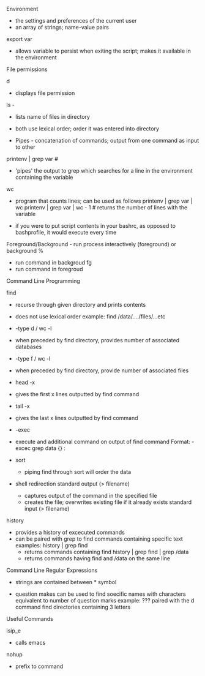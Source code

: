 Environment 
- the settings and preferences of the current user
- an array of strings; name-value pairs

export var 
- allows variable to persist when exiting the script; makes it available in the environment

File permissions

d
  - displays file permission

ls -
  - lists name of files in directory
* both use lexical order; order it was entered into directory

* Pipes - concatenation of commands; output from one command as input to other

printenv | grep var # 
- 'pipes' the output to grep which searches for a line in the environment containing the variable

wc
- program that counts lines; can be used as follows
  printenv | grep var | wc
  printenv | grep var | wc - 1 # returns the number of lines with the variable

- if you were to put script contents in your bashrc, as opposed to bashprofile, it would execute every time


Foreground/Background - run process interactively (foreground) or background
%
- run command in backgroud
fg
- run command in foregroud


Command Line Programming

find
  - recurse through given directory and prints contents
  - does not use lexical order
  example: find /data/..../files/...etc

  - -type d / wc -l
   - when preceded by find directory, provides number of associated databases 
  - -type f / wc -l
   - when preceded by find directory, provide number of associated files

  - head -x
   - gives the first x lines outputted by find command
  - tail -x
   - gives the last x lines outputted by find command

  - -exec
   - execute and additional command on output of find command
     Format: -excec grep data {} \:

  - sort
    - piping find through sort will order the data

  - shell redirection
    standard output (> filename)
      - captures output of the command in the specified file
      - creates the file; overwrites existing file if it already exists
    standard input (> filename)

history
 - provides a history of excecuted commands
 - can be paired with grep to find commands containing specific text
  examples:
  history | grep find
    - returns commands containing find
  history | grep find | grep /data
    - returns commands having find and /data on the same line

Command Line Regular Expressions
  - strings are contained between * symbol
  
  - question makes can be used to find soecific names with characters equivalent to number of question marks
  example: ??? paired with the d command find directories containing 3 letters

Useful Commands

isip_e
  - calls emacs

nohup
  - prefix to command 

